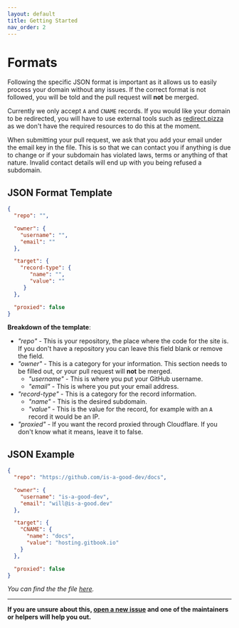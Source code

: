 ```yaml
---
layout: default
title: Getting Started
nav_order: 2
---
```

# Formats

Following the specific JSON format is important as it allows us to easily process your domain without any issues. If the correct format is not followed, you will be told and the pull request will **not** be merged. 

Currently we only accept `A` and `CNAME` records. If you would like your domain to be redirected, you will have to use external tools such as [redirect.pizza](https://redirect.pizza) as we don't have the required resources to do this at the moment. 

When submitting your pull request, we ask that you add your email under the email key in the file. This is so that we can contact you if anything is due to change or if your subdomain has violated laws, terms or anything of that nature. Invalid contact details will end up with you being refused a subdomain. 

## JSON Format Template
```json
{
  "repo": "",

  "owner": {
    "username": "",
    "email": ""
  },

  "target": {
    "record-type": {
       "name": "", 
       "value": ""
     }
  },

  "proxied": false
}
```

**Breakdown of the template**:
- *"repo"* - This is your repository, the place where the code for the site is. If you don't have a repository you can leave this field blank or remove the field.
- *"owner"* - This is a category for your information. This section needs to be filled out, or your pull request will **not** be merged.
  - *"username"* - This is where you put your GitHub username.
  - *"email"* - This is where you put your email address.
- *"record-type"* - This is a category for the record information.
  - *"name"* - This is the desired subdomain.
  - *"value"* - This is the value for the record, for example with an `A` record it would be an IP.
- *"proxied"* - If you want the record proxied through Cloudflare. If you don't know what it means, leave it to false.

## JSON Example 
```json
{
  "repo": "https://github.com/is-a-good-dev/docs",

  "owner": {
    "username": "is-a-good-dev",
    "email": "will@is-a-good.dev"
  },

  "target": {
    "CNAME": {
      "name": "docs", 
      "value": "hosting.gitbook.io"
    }
  },

  "proxied": false
}
```
*You can find the the file [here](https://github.com/is-a-good-dev/register/blob/main/reserved/docs.json).*

---
**If you are unsure about this, [open a new issue](https://github.com/is-a-good-dev/register/issues/new) and one of the maintainers or helpers will help you out.**
